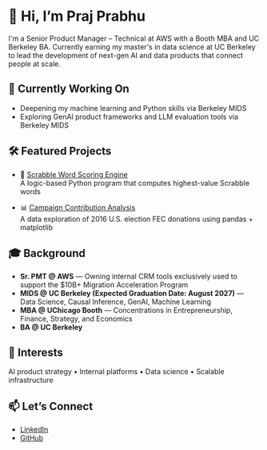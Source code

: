 # 👋 Hi, I’m Praj Prabhu

I'm a Senior Product Manager – Technical at AWS with a Booth MBA and UC Berkeley BA. Currently earning my master's in data science at UC Berkeley to lead the development of next-gen AI and data products that connect people at scale.

## 🔭 Currently Working On
- Deepening my machine learning and Python skills via Berkeley MIDS
- Exploring GenAI product frameworks and LLM evaluation tools via Berkeley MIDS

## 🛠 Featured Projects
- 🧠 [Scrabble Word Scoring Engine](https://github.com/pprabhu90/scrabble-score-engine)  
  A logic-based Python program that computes highest-value Scrabble words

- 📊 [Campaign Contribution Analysis](https://github.com/pprabhu90/fec-campaign-analysis)  
  A data exploration of 2016 U.S. election FEC donations using pandas + matplotlib

## 🎓 Background
- **Sr. PMT @ AWS** — Owning internal CRM tools exclusively used to support the $10B+ Migration Acceleration Program
- **MIDS @ UC Berkeley (Expected Graduation Date: August 2027)** — Data Science, Causal Inference, GenAI, Machine Learning
- **MBA @ UChicago Booth** — Concentrations in Entrepreneurship, Finance, Strategy, and Economics
- **BA @ UC Berkeley**

## 🧠 Interests
AI product strategy • Internal platforms • Data science • Scalable infrastructure

## 📫 Let’s Connect
- [LinkedIn](https://www.linkedin.com/in/prajprabhu)
- [GitHub](https://github.com/pprabhu90)
